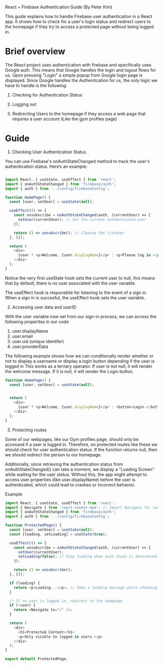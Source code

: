 
React + Firebase Authentication Guide (By Peter Kim)

This guide explains how to handle Firebase user authentication in a React app. It shows how to check for a user's login status and redirect users to the homepage if they try to access a protected page without being logged in.

# Brief overview
The React project uses authentication with firebase and specifically uses Google auth. This means that Google handles the login and logout flows for us. Upon pressing "Login" a simple popup
from Google login page is displayed. Since Google handles the Authentication for us, the only logic we have to handle is the following: 

1. Checking for Authentication Status

2. Logging out

3. Redirecting Users to the homepage if they access a web page that requires a user account (Like the gym profiles page)


# Guide

1. Checking User Authentication Status 

You can use Firebase's onAuthStateChanged method to track the user's authentication status. Here’s an example:

```javascript

import React, { useState, useEffect } from 'react';
import { onAuthStateChanged } from 'firebase/auth';
import { auth } from '../config/firebaseConfig';

function HomePage() {
  const [user, setUser] = useState(null);

  useEffect(() => {
    const unsubscribe = onAuthStateChanged(auth, (currentUser) => {
      setUser(currentUser); // Set the current authenticated user
    });

    return () => unsubscribe(); // Cleanup the listener
  }, []);

  return (
    <div>
      {user ? <p>Welcome, {user.displayName}</p> : <p>Please log in.</p>}
    </div>
  );
}

```

Notice the very first useState hook sets the current user to null, this means that by default, there is no user associated with the user variable.

The useEffect hook is responsbile for listening to the event of a sign in. When a sign in is succesful, the useEffect hook sets the user variable.

2. Accessing user data and userID

With the user variable now set from our sign-in process, we can access the following properites in our code

1. user.displayName
2. user.email
3. user.uid (unique identifer)
4. user.providerData

The following example shows how we can conditionally render whether or not to display a username or display a login button depending if the user is logged in
This works as a ternary operator. If user is not null, it will render the welcome message. If it is null, it will render the Login button.

```javascript
function HomePage() {
  const [user, setUser] = useState(null);
  

  return (
    <div>
      {user ? <p>Welcome, {user.displayName}</p> : <button>Login.</button>}
    </div>
  );
}

```
3. Protecting routes 

Some of our webpages, like our Gym profiles page, should only be accessed if a user is logged in. Therefore, on protected routes like these
we should check for user authentication status. If the function returns null, then we should redirect the person to our homepage.

Additionally, since retrieving the authentication status from onAuthStateChanged() can take a moment, we display a "Loading Screen" while waiting for the user status. Without this, the app might attempt to access user properties (like user.displayName) before the user is authenticated, which could lead to crashes or incorrect behavior.

Example

```javascript
import React, { useState, useEffect } from 'react';
import { Navigate } from 'react-router-dom'; // Import Navigate for redirection
import { onAuthStateChanged } from 'firebase/auth';
import { auth } from '../config/firebaseConfig';

function ProtectedPage() {
  const [user, setUser] = useState(null);
  const [loading, setLoading] = useState(true);

  useEffect(() => {
    const unsubscribe = onAuthStateChanged(auth, (currentUser) => {
      setUser(currentUser);
      setLoading(false); // Stop loading when auth state is determined
    });

    return () => unsubscribe();
  }, []);

  if (loading) {
    return <p>Loading...</p>; // Show a loading message while checking auth
  }

  // If no user is logged in, redirect to the homepage
  if (!user) {
    return <Navigate to="/" />;
  }

  return (
    <div>
      <h1>Protected Content</h1>
      <p>Only visible to logged-in users.</p>
    </div>
  );
}

export default ProtectedPage;
```